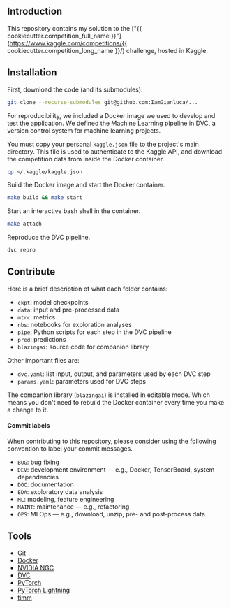 ## Introduction

This repository contains my solution to the ["{{ cookiecutter.competition_full_name }}"](https://www.kaggle.com/competitions/{{ cookiecutter.competition_long_name }}/) challenge, hosted in Kaggle.

## Installation

First, download the code (and its submodules):

```bash
git clone --recurse-submodules git@github.com:IamGianluca/...
```

For reproducibility, we included a Docker image we used to develop and test the application. We defined the Machine Learning pipeline in [DVC](https://dvc.org/), a version control system for machine learning projects.

You must copy your personal `kaggle.json` file to the project's main directory. This file is used to authenticate to the Kaggle API, and download the competition data from inside the Docker container.

```bash
cp ~/.kaggle/kaggle.json .
```

Build the Docker image and start the Docker container.

```bash
make build && make start
```

Start an interactive bash shell in the container.

```bash
make attach
``` 

Reproduce the DVC pipeline.

```bash
dvc repro
```

## Contribute

Here is a brief description of what each folder contains:
* `ckpt`: model checkpoints
* `data`: input and pre-processed data
* `mtrc`: metrics
* `nbs`: notebooks for exploration analyses
* `pipe`: Python scripts for each step in the DVC pipeline
* `pred`: predictions
* `blazingai`: source code for companion library

Other important files are:
* `dvc.yaml`:  list input, output, and parameters used by each DVC step
* `params.yaml`: parameters used for DVC steps

The companion library (`blazingai`) is installed in editable mode. Which means you don't need to rebuild the Docker container every time you make a change to it.

#### Commit labels

When contributing to this repository, please consider using the following convention to label your commit messages.

* `BUG`: bug fixing
* `DEV`: development environment ― e.g., Docker, TensorBoard, system dependencies
* `DOC`: documentation
* `EDA`: exploratory data analysis
* `ML`: modeling, feature engineering
* `MAINT`: maintenance ― e.g., refactoring
* `OPS`: MLOps ― e.g., download, unzip, pre- and post-process data

## Tools

- [Git](https://git-scm.com/)
- [Docker](https://www.docker.com/)
- [NVIDIA NGC](https://ngc.nvidia.com/) 
- [DVC](https://github.com/iterative/dvc)
- [PyTorch](https://github.com/pytorch/pytorch)
- [PyTorch Lightning](https://github.com/PyTorchLightning/pytorch-lightning)
- [timm](https://github.com/rwightman/pytorch-image-models/tree/master/timm)
